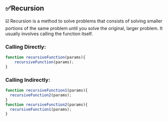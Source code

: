 ##  ✅Recursion

☑️ Recursion is a method to solve problems that consists of solving smaller portions of the same problem
until you solve the original, larger problem. It usually involves calling the function itself.

###  Calling Directly:
```JavaScript
function recursiveFunction(params){
    recursiveFunction(params);
}
```

### Calling Indirectly:
```JavaScript
function recursiveFunction1(params){
  recursiveFunction2(params);
}
function recursiveFunction2(params){
  recursiveFunction1(params);
}
```
